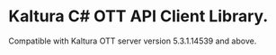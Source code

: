 # Kaltura C# OTT API Client Library.
Compatible with Kaltura OTT server version 5.3.1.14539 and above.

